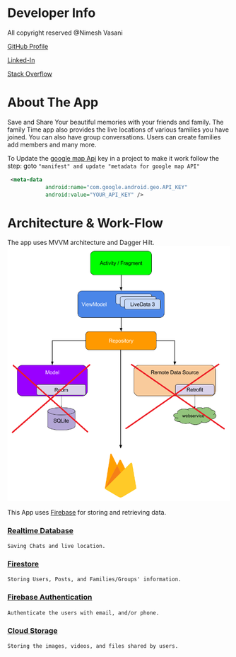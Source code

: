 # Developer Info

All copyright reserved @Nimesh Vasani 

[GitHub Profile](https://github.com/NimeshVasani)

[Linked-In](https://www.linkedin.com/in/nimesh-vasani-99b642154/)

[Stack Overflow](https://stackoverflow.com/users/16579306/nimesh-vasani)

# About The App

Save and Share Your beautiful memories with your friends and family. 
The family Time app also provides the live locations of various families you have joined. 
You can also have group conversations.
Users can create families add members and many more.

To Update the [google map Api](https://console.cloud.google.com) key in a project to make it work follow the step: goto `"manifest" and update "metadata for google map API"`

```xml
 <meta-data
            android:name="com.google.android.geo.API_KEY"
            android:value="YOUR_API_KEY" />
```

# Architecture & Work-Flow

The app uses MVVM architecture and Dagger Hilt.
![alt text](https://github.com/NimeshVasani/Family-Time/blob/890ce652ceaa2f2a87a0b8b5ea9d8f9b4be18a06/snaposhots/mvvm_firebase.png)

This App uses [Firebase](https://firebase.google.com) for storing and retrieving data. 
### [Realtime Database](https://firebase.google.com/docs/database)
    Saving Chats and live location.
### [Firestore](https://firebase.google.com/docs/firestore) 
    Storing Users, Posts, and Families/Groups' information.
### [Firebase Authentication](https://firebase.google.com/docs/auth) 
    Authenticate the users with email, and/or phone.
### [Cloud Storage](https://firebase.google.com/docs/storage) 
    Storing the images, videos, and files shared by users.
    
    
    
